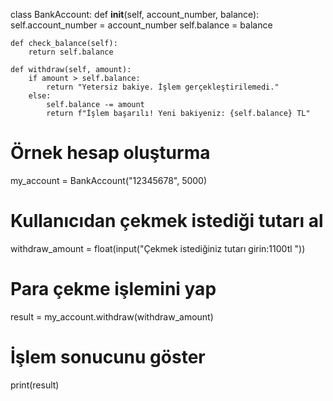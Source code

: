 class BankAccount:
    def __init__(self, account_number, balance):
        self.account_number = account_number
        self.balance = balance

    def check_balance(self):
        return self.balance

    def withdraw(self, amount):
        if amount > self.balance:
            return "Yetersiz bakiye. İşlem gerçekleştirilemedi."
        else:
            self.balance -= amount
            return f"İşlem başarılı! Yeni bakiyeniz: {self.balance} TL"

# Örnek hesap oluşturma
my_account = BankAccount("12345678", 5000)

# Kullanıcıdan çekmek istediği tutarı al
withdraw_amount = float(input("Çekmek istediğiniz tutarı girin:1100tl "))

# Para çekme işlemini yap
result = my_account.withdraw(withdraw_amount)

# İşlem sonucunu göster
print(result)